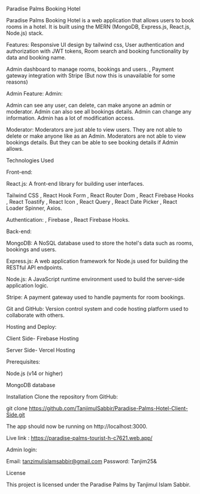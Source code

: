 Paradise Palms Booking Hotel

Paradise Palms Booking Hotel is a web application that allows users to book rooms in a hotel. It is built using the MERN (MongoDB, Express.js, React.js, Node.js) stack.

Features:
Responsive UI design by tailwind css, 
User authentication and authorization with JWT tokens, 
Room search and booking functionality by data and booking name.

Admin dashboard to manage rooms, bookings and users. , 
Payment gateway integration with Stripe (But now this is unavailable for some reasons)

Admin Feature:
Admin:

Admin can see any user, can delete, can make anyone an admin or moderator. Admin can also see all bookings details. Admin can change any information. Admin has a lot of modification access.

Moderator:
Moderators are just able to view users. They are not able to delete or make anyone like as an Admin. Moderators are not able to view bookings details. But they can be able to see booking details if Admin allows.

Technologies Used

Front-end:

React.js: A front-end library for building user interfaces.

Tailwind CSS
, React Hook Form
, React Router Dom
, React Firebase Hooks
, React Toastify
, React Icon
, React Query
, React Date Picker
, React Loader Spinner,
 Axios.

Authentication:
, Firebase
, React Firebase Hooks.

Back-end: 

MongoDB: A NoSQL database used to store the hotel's data such as rooms, bookings and users.

Express.js: A web application framework for Node.js used for building the RESTful API endpoints.

Node.js: A JavaScript runtime environment used to build the server-side application logic.

Stripe: A payment gateway used to handle payments for room bookings.

Git and GitHub: Version control system and code hosting platform used to collaborate with others.

Hosting and Deploy:

Client Side- Firebase Hosting

Server Side- Vercel Hosting

Prerequisites:

Node.js (v14 or higher)

MongoDB database

Installation
Clone the repository from GitHub:

git clone https://github.com/TanjimulSabbir/Paradise-Palms-Hotel-Client-Side.git

The app should now be running on http://localhost:3000.

Live link : https://paradise-palms-tourist-h-c7621.web.app/

Admin login: 

Email: tanzimulislamsabbir@gmail.com 
Password: Tanjim25& 

License

This project is licensed under the Paradise Palms by Tanjimul Islam Sabbir.
